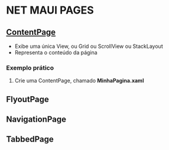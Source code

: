 # NET MAUI PAGES

## [ContentPage](https://youtu.be/9D42vT3CzO4?list=PLJ4k1IC8GhW3VlYa0p9QhV98Waka7oghq&t=478)

* Exibe uma única View, ou Grid ou ScrollView ou StackLayout
* Representa o conteúdo da página

### Exemplo prático

1. Crie uma ContentPage, chamado **MinhaPagina.xaml**

## FlyoutPage

## NavigationPage

## TabbedPage

<!--
# NET MAUI PAGES
## ContentPage
### Exemplo prático

-------------------------
# NET MAUI PAGES
## ContentPage
### Exemplo prático
-->